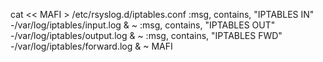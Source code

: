 cat << MAFI > /etc/rsyslog.d/iptables.conf
:msg, contains, "IPTABLES IN" -/var/log/iptables/input.log
& ~
:msg, contains, "IPTABLES OUT" -/var/log/iptables/output.log
& ~
:msg, contains, "IPTABLES FWD" -/var/log/iptables/forward.log
& ~
MAFI
